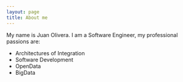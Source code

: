 ```yaml
---
layout: page
title: About me 
---
```

My name is Juan Olivera. I am a Software Engineer, my professional passions are:

* Architectures of Integration
* Software Development
* OpenData
* BigData


